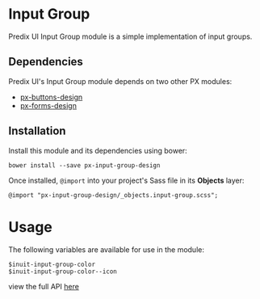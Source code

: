 # Input Group

Predix UI Input Group module is a simple implementation of input groups.

## Dependencies

Predix UI's Input Group module depends on two other PX modules:

* [px-buttons-design](https://github.com/PredixDev/px-buttons-design)
* [px-forms-design](https://github.com/PredixDev/px-forms-design)

## Installation

Install this module and its dependencies using bower:

    bower install --save px-input-group-design

Once installed, `@import` into your project's Sass file in its **Objects** layer:

    @import "px-input-group-design/_objects.input-group.scss";

# Usage

The following variables are available for use in the module:

    $inuit-input-group-color
    $inuit-input-group-color--icon

view the full API [here](http://predixdev.github.io/px-input-group-design/)
